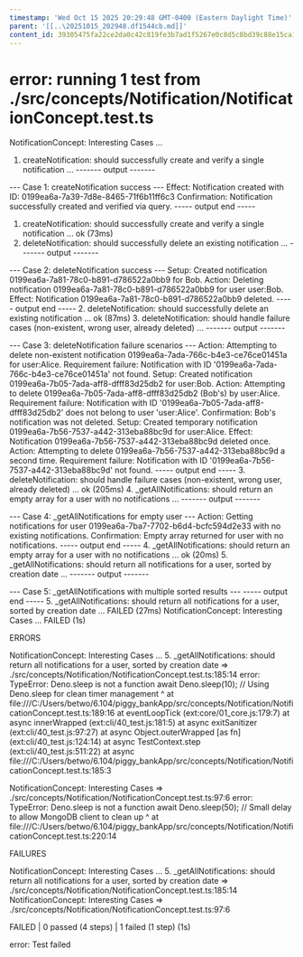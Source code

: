 ```yaml
---
timestamp: 'Wed Oct 15 2025 20:29:48 GMT-0400 (Eastern Daylight Time)'
parent: '[[..\20251015_202948.df1544cb.md]]'
content_id: 39305475fa22ce2da0c42c819fe3b7ad1f5267e0c8d5c8bd39c88e15ca145610
---
```


# error: running 1 test from ./src/concepts/Notification/NotificationConcept.test.ts

NotificationConcept: Interesting Cases ...

1. createNotification: should successfully create and verify a single notification ...
   \------- output -------

\--- Case 1: createNotification success ---
Effect: Notification created with ID: 0199ea6a-7a39-7d8e-8465-71f6b11ff6c3
Confirmation: Notification successfully created and verified via query.
\----- output end -----

1. createNotification: should successfully create and verify a single notification ... ok (73ms)
2. deleteNotification: should successfully delete an existing notification ...
   \------- output -------

\--- Case 2: deleteNotification success ---
Setup: Created notification 0199ea6a-7a81-78c0-b891-d786522a0bb9 for Bob.
Action: Deleting notification 0199ea6a-7a81-78c0-b891-d786522a0bb9 for user user:Bob.
Effect: Notification 0199ea6a-7a81-78c0-b891-d786522a0bb9 deleted.
\----- output end -----
2\. deleteNotification: should successfully delete an existing notification ... ok (87ms)
3\. deleteNotification: should handle failure cases (non-existent, wrong user, already deleted) ...
\------- output -------

\--- Case 3: deleteNotification failure scenarios ---
Action: Attempting to delete non-existent notification 0199ea6a-7ada-766c-b4e3-ce76ce01451a for user:Alice.
Requirement failure: Notification with ID '0199ea6a-7ada-766c-b4e3-ce76ce01451a' not found.
Setup: Created notification 0199ea6a-7b05-7ada-aff8-dfff83d25db2 for user:Bob.
Action: Attempting to delete 0199ea6a-7b05-7ada-aff8-dfff83d25db2 (Bob's) by user:Alice.
Requirement failure: Notification with ID '0199ea6a-7b05-7ada-aff8-dfff83d25db2' does not belong to user 'user:Alice'.
Confirmation: Bob's notification was not deleted.
Setup: Created temporary notification 0199ea6a-7b56-7537-a442-313eba88bc9d for user:Alice.
Effect: Notification 0199ea6a-7b56-7537-a442-313eba88bc9d deleted once.
Action: Attempting to delete 0199ea6a-7b56-7537-a442-313eba88bc9d a second time.
Requirement failure: Notification with ID '0199ea6a-7b56-7537-a442-313eba88bc9d' not found.
\----- output end -----
3\. deleteNotification: should handle failure cases (non-existent, wrong user, already deleted) ... ok (205ms)
4\. \_getAllNotifications: should return an empty array for a user with no notifications ...
\------- output -------

\--- Case 4: \_getAllNotifications for empty user ---
Action: Getting notifications for user 0199ea6a-7ba7-7702-b6d4-bcfc594d2e33 with no existing notifications.
Confirmation: Empty array returned for user with no notifications.
\----- output end -----
4\. \_getAllNotifications: should return an empty array for a user with no notifications ... ok (20ms)
5\. \_getAllNotifications: should return all notifications for a user, sorted by creation date ...
\------- output -------

\--- Case 5: \_getAllNotifications with multiple sorted results ---
\----- output end -----
5\. \_getAllNotifications: should return all notifications for a user, sorted by creation date ... FAILED (27ms)
NotificationConcept: Interesting Cases ... FAILED (1s)

ERRORS

NotificationConcept: Interesting Cases ... 5. \_getAllNotifications: should return all notifications for a user, sorted by creation date => ./src/concepts/Notification/NotificationConcept.test.ts:185:14
error: TypeError: Deno.sleep is not a function
await Deno.sleep(10); // Using Deno.sleep for clean timer management
^
at file:///C:/Users/betwo/6.104/piggy\_bankApp/src/concepts/Notification/NotificationConcept.test.ts:189:16
at eventLoopTick (ext:core/01\_core.js:179:7)
at async innerWrapped (ext:cli/40\_test.js:181:5)
at async exitSanitizer (ext:cli/40\_test.js:97:27)
at async Object.outerWrapped \[as fn] (ext:cli/40\_test.js:124:14)
at async TestContext.step (ext:cli/40\_test.js:511:22)
at async file:///C:/Users/betwo/6.104/piggy\_bankApp/src/concepts/Notification/NotificationConcept.test.ts:185:3

NotificationConcept: Interesting Cases => ./src/concepts/Notification/NotificationConcept.test.ts:97:6
error: TypeError: Deno.sleep is not a function
await Deno.sleep(50); // Small delay to allow MongoDB client to clean up
^
at file:///C:/Users/betwo/6.104/piggy\_bankApp/src/concepts/Notification/NotificationConcept.test.ts:220:14

FAILURES

NotificationConcept: Interesting Cases ... 5. \_getAllNotifications: should return all notifications for a user, sorted by creation date => ./src/concepts/Notification/NotificationConcept.test.ts:185:14
NotificationConcept: Interesting Cases => ./src/concepts/Notification/NotificationConcept.test.ts:97:6

FAILED | 0 passed (4 steps) | 1 failed (1 step) (1s)

error: Test failed
